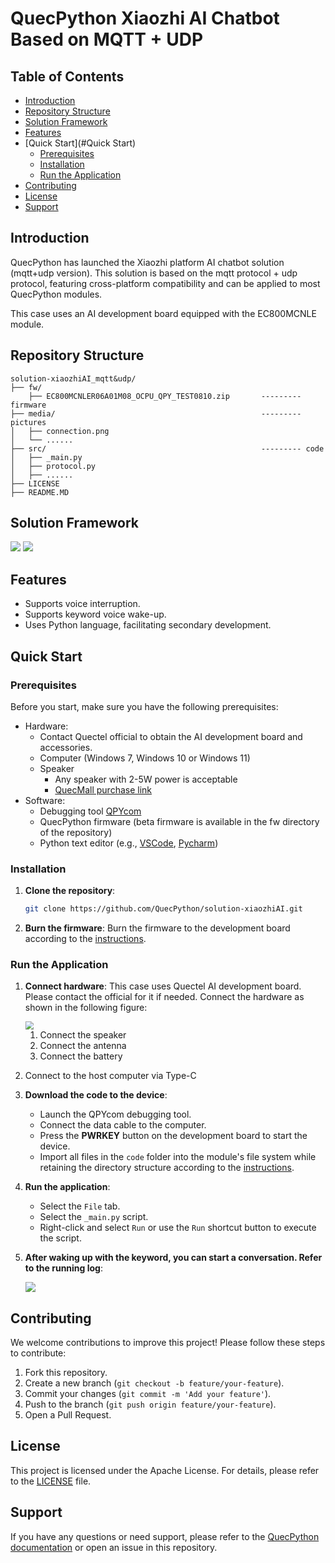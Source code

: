 # QuecPython Xiaozhi AI Chatbot Based on MQTT + UDP

## Table of Contents

- [Introduction](#introduction)
- [Repository Structure](#repository-structure)
- [Solution Framework](#solution-framework)
- [Features](#features)
- [Quick Start](#Quick Start)
  - [Prerequisites](#prerequisites)
  - [Installation](#installation)
  - [Run the Application](#run-the-application)
- [Contributing](#contributing)
- [License](#license)
- [Support](#support)

## Introduction

QuecPython has launched the Xiaozhi platform AI chatbot solution (mqtt+udp version). This solution is based on the mqtt protocol + udp protocol, featuring cross-platform compatibility and can be applied to most QuecPython modules.

This case uses an AI development board equipped with the EC800MCNLE module.

## Repository Structure

```plaintext
solution-xiaozhiAI_mqtt&udp/
├── fw/
	├── EC800MCNLER06A01M08_OCPU_QPY_TEST0810.zip       --------- firmware
├── media/                                              --------- pictures 
│   ├── connection.png
│   └── ......
├── src/												--------- code
│	├── _main.py
│	├── protocol.py
│	├── ......
├── LICENSE
├── README.MD
```

## Solution Framework

<img src="./media/software.png" style="zoom: 100%;" />

<img src="./media/flow.png" style="zoom:100%;" />

## Features

- Supports voice interruption.
- Supports keyword voice wake-up.
- Uses Python language, facilitating secondary development.

## Quick Start

### Prerequisites

Before you start, make sure you have the following prerequisites:

- Hardware:
  - Contact Quectel official to obtain the AI development board and accessories.
  - Computer (Windows 7, Windows 10 or Windows 11)
  - Speaker
    - Any speaker with 2-5W power is acceptable
    - [QuecMall purchase link](https://www.quecmall.com/goods-detail/2c90800c94028da201948249e9f4012d)
- Software:
  - Debugging tool [QPYcom](https://images.quectel.com/python/2022/12/QPYcom_V3.6.0.zip)
  - QuecPython firmware (beta firmware is available in the fw directory of the repository)
  - Python text editor (e.g., [VSCode](https://code.visualstudio.com/), [Pycharm](https://www.jetbrains.com/pycharm/download/))

### Installation

1. **Clone the repository**:

   ```bash
   git clone https://github.com/QuecPython/solution-xiaozhiAI.git
   ```

2. **Burn the firmware**:
   Burn the firmware to the development board according to the [instructions](https://python.quectel.com/doc/Application_guide/zh/dev-tools/QPYcom/qpycom-dw.html#下载固件).

### Run the Application

1. **Connect hardware**:
   This case uses Quectel AI development board. Please contact the official for it if needed. Connect the hardware as shown in the following figure:

   <img src="./media/20250425131903.jpg" style="zoom:80%;" />

   1. Connect the speaker
   2. Connect the antenna
   3. Connect the battery

2. Connect to the host computer via Type-C

3. **Download the code to the device**:

   - Launch the QPYcom debugging tool.
   - Connect the data cable to the computer.
   - Press the **PWRKEY** button on the development board to start the device.
   - Import all files in the `code` folder into the module's file system while retaining the directory structure according to the [instructions](https://developer.quectel.com/doc/quecpython/Getting_started/zh/4G/first_python.html#PC与模组间的文件传输).

4. **Run the application**:

   - Select the `File` tab.
   - Select the `_main.py` script.
   - Right-click and select `Run` or use the `Run` shortcut button to execute the script.

5. **After waking up with the keyword, you can start a conversation. Refer to the running log**:

   ![](./media/20250425132727.png)

## Contributing

We welcome contributions to improve this project! Please follow these steps to contribute:

1. Fork this repository.
2. Create a new branch (`git checkout -b feature/your-feature`).
3. Commit your changes (`git commit -m 'Add your feature'`).
4. Push to the branch (`git push origin feature/your-feature`).
5. Open a Pull Request.

## License

This project is licensed under the Apache License. For details, please refer to the [LICENSE](https://www.doubao.com/chat/LICENSE) file.

## Support

If you have any questions or need support, please refer to the [QuecPython documentation](https://developer.quectel.com/doc/quecpython/) or open an issue in this repository.